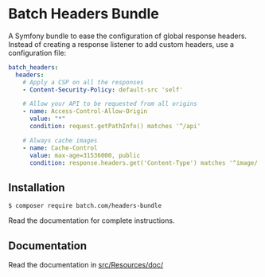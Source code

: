# Batch Headers Bundle

A Symfony bundle to ease the configuration of global response headers. Instead of creating a response listener to add custom headers, use a configuration file:

```yaml
batch_headers:
  headers:
    # Apply a CSP on all the responses
    - Content-Security-Policy: default-src 'self'

    # Allow your API to be requested from all origins
    - name: Access-Control-Allow-Origin
      value: "*"
      condition: request.getPathInfo() matches '^/api'

    # Always cache images
    - name: Cache-Control
      value: max-age=31536000, public
      condition: response.headers.get('Content-Type') matches '^image/'
```

## Installation

```console
$ composer require batch.com/headers-bundle
```

Read the documentation for complete instructions.

## Documentation

Read the documentation in [src/Resources/doc/](src/Resources/doc/index.md)
